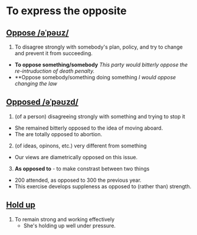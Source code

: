 # To express the opposite

## [Oppose /əˈpəʊz/](http://www.oxfordlearnersdictionaries.com/definition/english/oppose?q=oppose)
1. To disagree strongly with somebody's plan, policy, and try to change and prevent it from succeeding.
  * **To oppose something/somebody**  *This party would bitterly oppose the re-intruduction of death penalty.*
  * **Oppose somebody/something doing something *I would oppose changing the law*

## [Opposed /əˈpəʊzd/](http://www.oxfordlearnersdictionaries.com/definition/english/opposed)
1. (of a person) disagreeing strongly with something and trying to stop it
  * She remained bitterly opposed to the idea of moving aboard.
  * The are totally opposed to abortion.
2. (of ideas, opinons, etc.) very different from something
  * Our views are diametrically opposed on this issue.
  
3. **As opposed to** - to make constrast between two things
  * 200 attended, as opposed to 300 the previous year.
  * This exercise develops suppleness as opposed to (rather than) strength.

## [Hold up](https://github.com/studyindepth/learn-you-some-english/edit/master/day1-oppose-opposite.md)
1. To remain strong and working effectively
   * She's holding up well under pressure.
  
  
  

